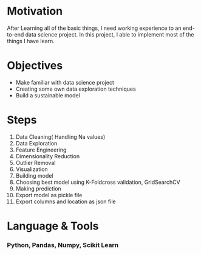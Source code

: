 # Motivation
After Learning all of the basic things, I need working experience to an end-to-end data science project. In this project, I able to implement most of the things I have learn.

# Objectives
- Make familiar with data science project
- Creating some own data exploration techniques
- Build a sustainable model
 
# Steps
1. Data Cleaning( Handling Na values)
2. Data Exploration
3. Feature Engineering
4. Dimensionality Reduction
5. Outlier Removal
6. Visualization
7. Building model
8. Choosing best model using K-Foldcross validation, GridSearchCV
9. Making prediction
10. Export model as pickle file
11. Export columns and location as json file

# Language & Tools
### Python, Pandas, Numpy, Scikit Learn
